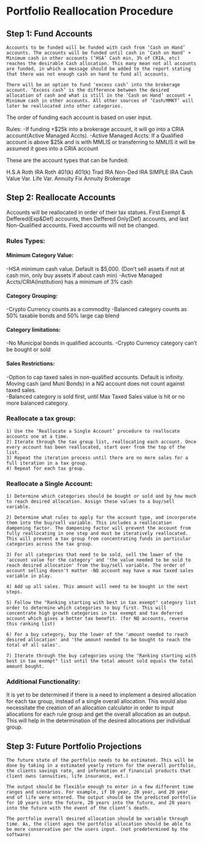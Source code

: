 # Portfolio Reallocation Procedure



## Step 1: Fund Accounts
	
	Accounts to be funded will be funded with cash from ‘Cash on Hand’ accounts. The accounts will be funded until cash in ‘Cash on Hand’ + Minimum cash in other accounts (‘HSA’ Cash min, 3% of CRIA, etc)  reaches the desirable Cash allocation. This many mean not all accounts are funded, in which a message should be added to the report stating that there was not enough cash on hand to fund all accounts. 
	
	There will be an option to fund ‘excess cash’ into the brokerage account. ‘Excess cash’ is the difference between the desired allocation of cash and what is still in the ‘Cash on Hand’ account + Minimum cash in other accounts. All other sources of ‘Cash/MMKT’ will later be reallocated into other categories. 

The order of funding each account is based on user input. 

Rules: 
-If funding +$25k into a brokerage account, it will go into a CRIA account(Active Managed Accts).
-Active Managed Accts: If a Qualified account is above $25k and is with MMLIS or transferring to MMLIS it will be assumed it goes into a CRIA account


These are the account types that can be funded: 

H.S.A
Roth IRA
Roth 401(k)
401(k)
Trad IRA
Non-Ded IRA
SIMPLE IRA
Cash Value
Var. Life
Var. Annuity
Fix Annuity
Brokerage





## Step 2: Reallocate Accounts

Accounts will be reallocated in order of their tax statues. First Exempt & Deffered(Exp&Def) accounts, then Deffered Only(Def) accounts, and last Non-Qualified accounts. Fixed accounts will not be changed. 

### Rules Types: 
#### Minimum Category Value:
-HSA minimum cash value. Default is $5,000. (Don’t sell assets if not at cash min, only buy assets if about cash min)
-Active Managed Accts/CRIA(institution) has a minimum of 3% cash

#### Category Grouping:
-Crypto Currency counts as a commodity
-Balanced category counts as 50% taxable bonds and 50% large cap blend

#### Category limitations: 
-No Municipal bonds in qualified accounts.
-Crypto Currency category can’t be bought or sold

#### Sales Restrictions:
-Option to cap taxed sales in non-qualified accounts. Default is infinity. Moving cash (and Muni Bonds) in a NQ account does not count against taxed sales.  
-Balanced category is sold first, until Max Taxed Sales value is hit or no more balanced category.




### Reallocate a tax group:
	1) Use the ‘Reallocate a Single Account’ procedure to reallocate accounts one at a time.
	2) Iterate through the tax group list, reallocating each account. Once every account has been reallocated, start over from the top of the list. 
	3) Repeat the iteration process until there are no more sales for a full iteration in a tax group. 
	4) Repeat for each tax group. 


### Reallocate a Single Account:
	1) Determine which categories should be bought or sold and by how much to reach desired allocation. Assign these values to a buy/sell variable.

	2) Determine what rules to apply for the account type, and incorporate them into the buy/sell variable. This includes a reallocation dampening factor. The dampening factor will prevent the account from fully reallocating in one step and must be iteratively reallocated. This will prevent a tax group from concentrating funds in particular categories across the tax group.

	3) For all categories that need to be sold, sell the lower of the 'account value for the category' and 'the value needed to be sold to reach desired allocation' from the buy/sell variable. The order of account selling doesn't matter -NQ account may have a max taxed sales variable in play.

	4) Add up all sales. This amount will need to be bought in the next steps.	

	5) Follow the "Ranking starting with best in tax exempt" category list order to determine which categories to buy first. This will concentrate high growth categories in tax exempt and tax deferred account which gives a better tax benefit. (for NQ accounts, reverse this ranking list) 

	6) For a buy category, buy the lower of the 'amount needed to reach desired allocation' and 'the amount needed to be bought to reach the total of all sales'.

	7) Iterate through the buy categories using the "Ranking starting with best in tax exempt" list until the total amount sold equals the total amount bought.



	
### Additional Functionality:
It is yet to be determined if there is a need to implement a desired allocation for each tax group, instead of a single overall allocation. This would also necessitate the creation of an allocation calculator in order to input allocations for each rule group and get the overall allocation as an output. This will help in the determination of the desired allocations per individual group. 











## Step 3: Future Portfolio Projections

	The future state of the portfolio needs to be estimated. This will be done by taking in a estimated yearly return for the overall portfolio, the clients savings rate, and information of financial products that client owns (annuities, life insurance, ext.) 

	The output should be flexible enough to enter in a few different time ranges and scenarios. For example, if 10 year, 20 year, and 20 year end of life were entered. The output should be the predicted portfolio for 10 years into the future, 20 years into the future, and 20 years into the future with the event of the client’s death. 

	The portfolio overall desired allocation should be variable through time. As, the client ages the portfolio allocation should be able to be more conservative per the users input. (not predetermined by the software)
